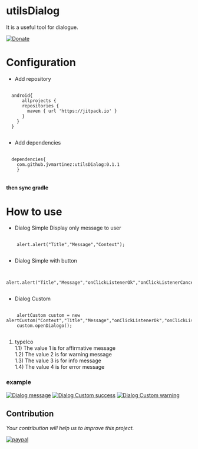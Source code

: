 # utilsDialog
It is a useful tool for dialogue.

[![Donate](https://img.shields.io/badge/Donate-PayPal-green.svg)](https://www.paypal.me/jvmartinez)
# Configuration
* Add repository 
<pre>
  <code>
  android{
      allprojects {
      repositories {        
        maven { url 'https://jitpack.io' }
      }
    }
  }
  </code>
</pre>
* Add dependencies 
<pre>
  <code>
  dependencies{
	com.github.jvmartinez:utilsDialog:0.1.1
	}
  </code>
</pre>
#### then sync gradle
# How to use
* Dialog Simple 
Display only message to user
<pre>
  <code>
    alert.alert("Title","Message","Context");
  </code>
</pre>
* Dialog Simple with button
<pre>
  <code>
    alert.alert("Title","Message","onClickListenerOk","onClickListenerCancel","Context");
  </code>
</pre>
* Dialog Custom 

<pre>
  <code>
    alertCustom custom = new alertCustom("Context","Title","Message","onClickListenerOk","onClickListenerCancel","typeIco");
    custom.openDialogo();
  </code>
</pre>
1) typeIco<br /> 
1.1) The value 1 is for affirmative message<br />
1.2) The value 2 is for warning message<br />
1.3) The value 3 is for info message<br />
1.4) The value 4 is for error message<br />
### example

[![Dialog message](img/dialogSimple.png)](img/dialogSimple.png)
[![Dialog Custom success](img/CustomDialogButtonOk.png)](img/CustomDialogButtonOk.png)
[![Dialog Custom warning](img/CustomDialog_buntonOk_Cancel.png)](img/CustomDialog_buntonOk_Cancel.png)
## Contribution
 *Your contribution will help us to improve this project.*

[![paypal](https://www.paypalobjects.com/en_US/i/btn/btn_donateCC_LG.gif)](https://www.paypal.me/jvmartinez)

